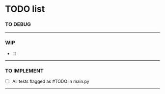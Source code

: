 # TODO list

### TO DEBUG

---
### WIP
- [ ]
---
### TO IMPLEMENT
- [ ] All tests flagged as #TODO in main.py
---

